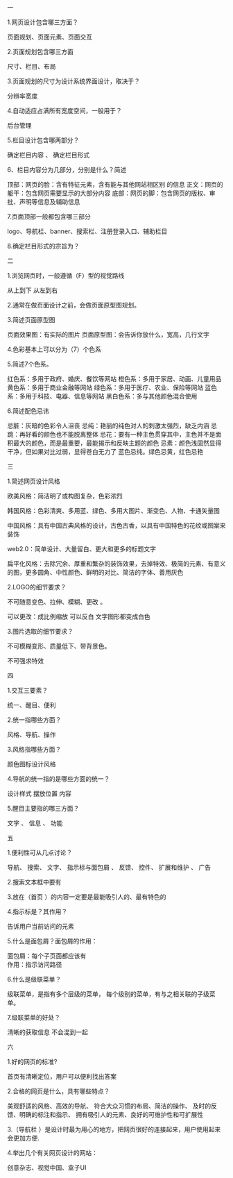 一

1.网页设计包含哪三方面？

页面规划、页面元素、页面交互 

2.页面规划包含哪三方面

尺寸、栏目、布局 

3.页面规划的尺寸为设计系统界面设计，取决于？

 分辨率宽度 
 
4.自动适应占满所有宽度空间，一般用于？

 后台管理
 
5.栏目设计包含哪两部分？

 确定栏目内容 、 确定栏目形式 
 
6、栏目内容分为几部分，分别是什么？简述

 顶部：网页的脸：含有特征元素，含有能与其他网站相区别 的信息 
 正文：网页的躯干：包含网页需要显示的大部分内容
 底部：网页的脚：包含网页的版权、审批、声明等信息及辅助信息
 
7.页面顶部一般都包含哪三部分

logo、导航栏、banner、搜索栏、注册登录入口、辅助栏目

8.确定栏目形式的宗旨为？

二

1.浏览网页时，一般遵循（F）型的视觉路线

从上到下  从左到右 

2.通常在做页面设计之前，会做页面原型图规划。

3.简述页面原型图

页面效果图：有实际的图片
页面原型图：会告诉你放什么，宽高，几行文字

4.色彩基本上可以分为（7）个色系

5.简述7个色系。

红色系：多用于政府、婚庆、餐饮等网站
橙色系：多用于家居、动画、儿童用品
黄色系：多用于商业金融等网站
绿色系：多用于医疗、农业、保险等网站
蓝色系：多用于科技、电器、信息等网站
黑白色系：多与其他颜色混合使用

6.简述配色忌讳

忌脏：灰暗的色彩令人沮丧
忌纯：艳丽的纯色对人的刺激太强烈，缺乏内涵
忌跳：再好看的颜色也不能脱离整体
忌花：要有一种主色贯穿其中，主色并不是面积最大的颜色，而是最重要，最能揭示和反映主题的颜色
忌素：颜色浅固然显得干净，但如果对比过弱，显得苍白无力了
蓝色忌纯。绿色忌黄，红色忌艳

三

1.简述网页设计风格

   欧美风格：简洁明了或构图复杂，色彩浓烈
   
   韩国风格：色彩清爽、多用蓝、绿色、多用大图片、渐变色、人物、卡通矢量图
   
   中国风格：具有中国古典风格的设计，古色古香，以具有中国特色的花纹或图案来装饰
   
   web2.0：简单设计、大量留白、更大和更多的标题文字
   
   扁平化风格：去除冗余、厚重和繁杂的装饰效果，去掉特效、极简的元素、有意义的图，更多圆角、中性颜色、鲜明的对比、简洁的字体、善用灰色
   
2.LOGO的细节要求？

不可随意变色、拉伸、模糊、更改 。

可以更改：成比例缩放  可以反白 文字图形都变成白色

3.图片选取的细节要求？

不可模糊变形、质量低下、带背景色。

不可强求特效

四

1.交互三要素？

   统一、醒目、便利
   
2.统一指哪些方面？

 风格、导航、操作 
 
3.风格指哪些方面？

颜色图标设计风格 

4.导航的统一指的是哪些方面的统一？

设计样式   摆放位置  内容

5.醒目主要指的哪三方面？

 文字 、 信息 、 功能 
 
五

1.便利性可从几点讨论？

 导航、 搜索、 文字、 指示标与面包屑 、 反馈、 控件、 扩展和维护 、 广告 
 
2.搜索文本框中要有

3.放在（首页 ）的内容一定要是最能吸引人的、最有特色的

4.指示标是？其作用？

告诉用户当前访问的元素

5.什么是面包屑？面包屑的作用：

面包屑：每个子页面都应该有  
作用：指示访问路径

6.什么是级联菜单？

级联菜单，是指有多个层级的菜单，
每个级别的菜单，有与之相关联的子级菜单。

7.级联菜单的好处？

清晰的获取信息 不会混到一起

六

1.好的网页的标准?

首页有清晰定位，用户可以便利找出答案

2.合格的网页是什么，具有哪些特点？

美观舒适的风格、高效的导航、
符合大众习惯的布局、简洁的操作、
及时的反馈、明确的标注和指示、
拥有吸引人的元素、良好的可维护性和可扩展性

3.（导航栏 ）是设计时最为用心的地方，把网页很好的连接起来，用户使用起来会更加方便.

4.举出几个有关网页设计的网站：

创意杂志、视觉中国、盒子UI
